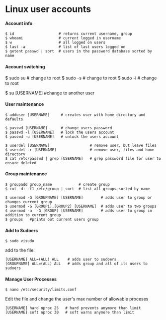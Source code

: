 Linux user accounts
===================

#### Account info

	$ id                    # returns current username, group
	$ whoami		        # current logged in username
	$ w                     # all logged on users
	$ last -a               # list of last users logged on
	$ getent passwd | sort  # users in the password database sorted by name


#### Account switching

$ sudo su         # change to root
$ sudo -s         # change to root
$ sudo -i         # change to root

$ su [USERNAME]   #change to another user


#### User maintenance

	$ adduser [USERNAME]     # creates user with home directory and defaults

	$ passwd [USERNAME]      # change users password
	$ passwd -l [USERNAME]   # lock the users account
	$ passwd -u [USERNAME]   # unlock the users account

	$ userdel [USERNAME]                  # remove user, but leave files
	$ userdel -r [USERNAME]               # remove user, files and home directory 
	$ cat /etc/passwd | grep [USERNAME]   # grep password file for user to ensure deleted


#### Group maintenance

	$ groupadd group_name            # create group
	$ cut -d: -f1 /etc/group | sort  # list all groups sorted by name

	$ usermod -G [GROUPNAME] [USERNAME]        # adds user to group or changes current group
	$ usermod -G [GROUP1],[GROUP2] [USERNAME]  # adds user to two groups
	$ usermod -a  -G [GROUP] [USERNAME]        # adds user to group in addition to current group
	$ groups   #prints out current users group

#### Add to Sudoers

	$ sudo visudo

add to the file:
	
	[USERNAME] ALL=(ALL) ALL    # adds user to sudoers
	[GROUPNAME] ALL=(ALL) ALL   # adds group and all of its users to sudoers

#### Manage User Processes

	$ nano /etc/security/limits.conf

Edit the file and change the user's max number of allowable proceses
		
	[USERNAME] hard nproc 25   # hard prevents anymore than limit
	[USERNAME] soft nproc 30   # soft warns anymore than limit
















